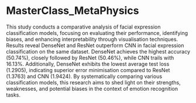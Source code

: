 # MasterClass_MetaPhysics
This study conducts a comparative analysis of facial expression classification models, focusing on evaluating their performance, identifying biases, and enhancing interpretability through visualisation techniques. Results reveal DenseNet and ResNet outperform CNN in facial expression classification on the same dataset. DenseNet achieves the highest accuracy (50.74%), closely followed by ResNet (50.46%), while CNN trails with 16.13%. Additionally, DenseNet exhibits the lowest average test loss (1.2905), indicating superior error minimisation compared to ResNet (1.3763) and CNN (1.9424). By systematically comparing various classification models, this research aims to shed light on their strengths, weaknesses, and potential biases in the context of emotion recognition tasks.
